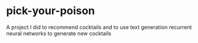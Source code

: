 # pick-your-poison
A project I did to recommend cocktails and to use text generation recurrent neural networks to generate new cocktails
